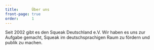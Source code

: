 ```yaml
---
title:      Über uns
front-page: true
order:      1
---
```


Seit 2002 gibt es den Squeak Deutschland e.V. Wir haben es uns zur
Aufgabe gemacht, Squeak im deutschsprachigen Raum zu fördern und
publik zu machen.
